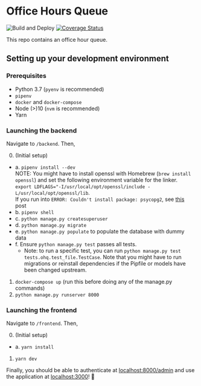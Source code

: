 # Office Hours Queue

![Build and Deploy](https://github.com/pennlabs/office-hours-queue/workflows/Build%20and%20Deploy/badge.svg)
[![Coverage Status](https://codecov.io/gh/pennlabs/office-hours-queue/branch/master/graph/badge.svg)](https://codecov.io/gh/pennlabs/office-hours-queue)

This repo contains an office hour queue.

## Setting up your development environment

### Prerequisites
- Python 3.7 (`pyenv` is recommended)
- `pipenv`
- `docker` and `docker-compose`
- Node (>)10 (`nvm` is recommended)
- Yarn 

### Launching the backend 
Navigate to `/backend`. Then,

0. (Initial setup)
  - a. `pipenv install --dev`  
        NOTE: You might have to install openssl with Homebrew (`brew install openssl`) and set the following environment variable for the linker.  
        `export LDFLAGS="-I/usr/local/opt/openssl/include -L/usr/local/opt/openssl/lib`.<br>
        If you run into `ERROR: Couldn't install package: psycopg2`, see [this](https://stackoverflow.com/questions/56796426/pipenv-consistently-failing-to-install-pyscopg2/57044429#57044429) post
  - b. `pipenv shell`
  - c. `python manage.py createsuperuser`
  - d. `python manage.py migrate`
  - e. `python manage.py populate` to populate the database with dummy data
  - f. Ensure `python manage.py test` passes all tests.
    - Note: to run a specific test, you can run `python manage.py test tests.ohq.test_file.TestCase`. 
  Note that you might have to run migrations or reinstall dependencies if the Pipfile or models have been changed upstream.
  
1. `docker-compose up` (run this before doing any of the manage.py commands)
2. `python manage.py runserver 8000`

### Launching the frontend 
Navigate to `/frontend`. Then,

0. (Initial setup)
  - a. `yarn install`
1. `yarn dev`

Finally, you should be able to authenticate at [localhost:8000/admin](http://localhost:8000/admin) and use the application at [localhost:3000](http://localhost:3000)! 🎉

